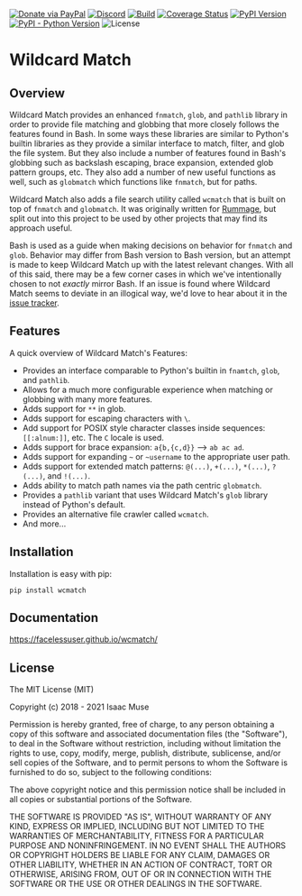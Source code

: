 [![Donate via PayPal][donate-image]][donate-link]
[![Discord][discord-image]][discord-link]
[![Build][github-ci-image]][github-ci-link]
[![Coverage Status][codecov-image]][codecov-link]
[![PyPI Version][pypi-image]][pypi-link]
[![PyPI - Python Version][python-image]][pypi-link]
![License][license-image-mit]
# Wildcard Match

## Overview

Wildcard Match provides an enhanced `fnmatch`, `glob`, and `pathlib` library in order to provide file matching and
globbing that more closely follows the features found in Bash. In some ways these libraries are similar to Python's
builtin libraries as they provide a similar interface to match, filter, and glob the file system. But they also include
a number of features found in Bash's globbing such as backslash escaping, brace expansion, extended glob pattern groups,
etc. They also add a number of new useful functions as well, such as `globmatch` which functions like `fnmatch`, but for
paths.

Wildcard Match also adds a file search utility called `wcmatch` that is built on top of `fnmatch` and `globmatch`. It
was originally written for [Rummage](https://github.com/facelessuser/Rummage), but split out into this project to be
used by other projects that may find its approach useful.

Bash is used as a guide when making decisions on behavior for `fnmatch` and `glob`. Behavior may differ from Bash
version to Bash version, but an attempt is made to keep Wildcard Match up with the latest relevant changes. With all of
this said, there may be a few corner cases in which we've intentionally chosen to not *exactly* mirror Bash. If an issue
is found where Wildcard Match seems to deviate in an illogical way, we'd love to hear about it in the
[issue tracker](https://github.com/facelessuser/wcmatch/issues).

## Features

A quick overview of Wildcard Match's Features:

- Provides an interface comparable to Python's builtin in `fnamtch`, `glob`, and `pathlib`.
- Allows for a much more configurable experience when matching or globbing with many more features.
- Adds support for `**` in glob.
- Adds support for escaping characters with `\`.
- Add support for POSIX style character classes inside sequences: `[[:alnum:]]`, etc. The `C` locale is used.
- Adds support for brace expansion: `a{b,{c,d}}` --> `ab ac ad`.
- Adds support for expanding `~` or `~username` to the appropriate user path.
- Adds support for extended match patterns: `@(...)`, `+(...)`, `*(...)`, `?(...)`, and `!(...)`.
- Adds ability to match path names via the path centric `globmatch`.
- Provides a `pathlib` variant that uses Wildcard Match's `glob` library instead of Python's default.
- Provides an alternative file crawler called `wcmatch`.
- And more...

## Installation

Installation is easy with pip:

```
pip install wcmatch
```

## Documentation

https://facelessuser.github.io/wcmatch/

## License

The MIT License (MIT)

Copyright (c) 2018 - 2021 Isaac Muse

Permission is hereby granted, free of charge, to any person obtaining a copy
of this software and associated documentation files (the "Software"), to deal
in the Software without restriction, including without limitation the rights
to use, copy, modify, merge, publish, distribute, sublicense, and/or sell
copies of the Software, and to permit persons to whom the Software is
furnished to do so, subject to the following conditions:

The above copyright notice and this permission notice shall be included in all
copies or substantial portions of the Software.

THE SOFTWARE IS PROVIDED "AS IS", WITHOUT WARRANTY OF ANY KIND, EXPRESS OR
IMPLIED, INCLUDING BUT NOT LIMITED TO THE WARRANTIES OF MERCHANTABILITY,
FITNESS FOR A PARTICULAR PURPOSE AND NONINFRINGEMENT. IN NO EVENT SHALL THE
AUTHORS OR COPYRIGHT HOLDERS BE LIABLE FOR ANY CLAIM, DAMAGES OR OTHER
LIABILITY, WHETHER IN AN ACTION OF CONTRACT, TORT OR OTHERWISE, ARISING FROM,
OUT OF OR IN CONNECTION WITH THE SOFTWARE OR THE USE OR OTHER DEALINGS IN THE
SOFTWARE.

[github-ci-image]: https://github.com/facelessuser/wcmatch/workflows/build/badge.svg?branch=master&event=push
[github-ci-link]: https://github.com/facelessuser/wcmatch/actions?query=workflow%3Abuild+branch%3Amaster
[discord-image]: https://img.shields.io/discord/678289859768745989?logo=discord&logoColor=aaaaaa&color=mediumpurple&labelColor=333333
[discord-link]:https://discord.gg/TWs8Tgr
[codecov-image]: https://img.shields.io/codecov/c/github/facelessuser/wcmatch/master.svg?logo=codecov&logoColor=aaaaaa&labelColor=333333
[codecov-link]: https://codecov.io/github/facelessuser/wcmatch
[pypi-image]: https://img.shields.io/pypi/v/wcmatch.svg?logo=pypi&logoColor=aaaaaa&labelColor=333333
[pypi-link]: https://pypi.python.org/pypi/wcmatch
[python-image]: https://img.shields.io/pypi/pyversions/wcmatch?logo=python&logoColor=aaaaaa&labelColor=333333
[license-image-mit]: https://img.shields.io/badge/license-MIT-blue.svg?labelColor=333333
[donate-image]: https://img.shields.io/badge/Donate-PayPal-3fabd1?logo=paypal
[donate-link]: https://www.paypal.me/facelessuser
